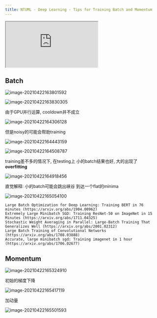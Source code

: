 ```yaml
---
title: NTUML - Deep Learning - Tips for Training Batch and Momentum
---
```


<!-- more -->

<iframe src="https://www.youtube.com/embed/zzbr1h9sF54" allowfullscreen></iframe>

## Batch

![image-20210422163801592](https://lllthhhh-aliyun-oss.oss-cn-beijing.aliyuncs.com/img/20210422163801.png)

![image-20210422163830305](https://lllthhhh-aliyun-oss.oss-cn-beijing.aliyuncs.com/img/20210422163830.png)

由于GPU并行运算, cooldown并不成立

![image-20210422164306128](https://lllthhhh-aliyun-oss.oss-cn-beijing.aliyuncs.com/img/20210422164306.png)

但是noisy的可能会帮助training

![image-20210422164443159](https://lllthhhh-aliyun-oss.oss-cn-beijing.aliyuncs.com/img/20210422164443.png)

![image-20210422164508787](https://lllthhhh-aliyun-oss.oss-cn-beijing.aliyuncs.com/img/20210422164508.png)

training差不多的情况下, 在testing上 小的batch结果也好, 大的出现了 **overfitting**

![image-20210422164918456](https://lllthhhh-aliyun-oss.oss-cn-beijing.aliyuncs.com/img/20210422164918.png)

直觉解释: 小的batch可能会跳出峡谷 到达一个flat的minima

![image-20210422165054100](https://lllthhhh-aliyun-oss.oss-cn-beijing.aliyuncs.com/img/20210422165054.png)

```
Large Batch Optimization for Deep Learning: Training BERT in 76 minutes (https://arxiv.org/abs/1904.00962)
Extremely Large Minibatch SGD: Training ResNet-50 on ImageNet in 15 Minutes (https://arxiv.org/abs/1711.04325)
Stochastic Weight Averaging in Parallel: Large-Batch Training That Generalizes Well (https://arxiv.org/abs/2001.02312)
Large Batch Training of Convolutional Networks (https://arxiv.org/abs/1708.03888)
Accurate, large minibatch sgd: Training imagenet in 1 hour (https://arxiv.org/abs/1706.02677)
```

## Momentum

![image-20210422165324910](https://lllthhhh-aliyun-oss.oss-cn-beijing.aliyuncs.com/img/20210422165324.png)

初始的梯度下降

![image-20210422165417119](https://lllthhhh-aliyun-oss.oss-cn-beijing.aliyuncs.com/img/20210422165417.png)

加动量

![image-20210422165501593](https://lllthhhh-aliyun-oss.oss-cn-beijing.aliyuncs.com/img/20210422165501.png)